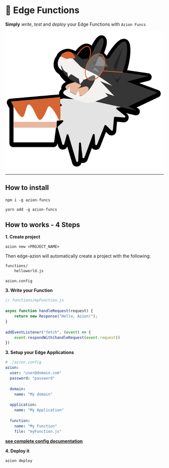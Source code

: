 # 🐺 Edge Functions

**Simply** *write*, *test* and *deploy* your Edge Functions with `Azion Funcs`

![](/assets/mascote.png)

---

## How to install

```
npm i -g azion-funcs
```

```
yarn add -g azion-funcs
```

## How to works - 4 Steps


**1. Create project**

```
azion new <PROJECT_NAME>
```

Then edge-azion will automatically create a project with the following:

```
functions/
    helloworld.js

azion.config
```

**3. Write your Function**

```javascript
// functions/myFunction.js

async function handleRequest(request) {
    return new Response("Hello, Azion!");
}

addEventListener("fetch", (event) => {
    event.respondWith(handleRequest(event.request))
})
```

**3. Setup your Edge Applications**

```yaml
# ./azion.config
azion:
  user: "user@domain.com"
  password: "password"

  domain:
    name: "My domain"

  application:
    name: "My Application"

  function:
    name: "My Function"
    file: "myFunction.js"
```

**[see complete config documentation](https://github.com/olivmath/edge-azion/docs/config.yaml)**

**4. Deploy it**

```
azion deploy
```
